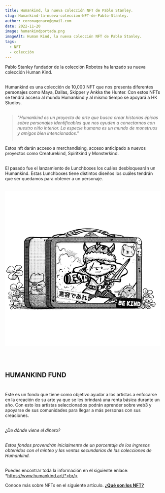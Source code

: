 ```yaml
---
title: Humankind, la nueva colección NFT de Pablo Stanley.
slug: Humankind-la-nueva-coleccion-NFT-de-Pablo-Stanley.
author: coronagenaro@gmail.com
date: 2022-11-20
image: humankindportada.png
imageAlt: Human Kind, la nueva colección NFT de Pablo Stanley.
tags:
  - NFT
  - colección
---
```

Pablo Stanley fundador de la colección Robotos ha lanzado su nueva colección Human Kind.<br/><br/>

H﻿umankind es una colección de 10,000 NFT que nos presenta diferentes personajes como Maya, Dallas, Skipper y Ankka the Hunter. Con estos NFTs se tendrá acceso al mundo Humankind y al mismo tiempo se apoyará a HK Studios.<br/><br/>

> *"Humankind es un proyecto de arte que busca crear historias épicas sobre personajes identificables que nos ayuden a conectarnos con nuestro niño interior. La especie humana es un mundo de monstruos y amigos bien intencionados."*<br/><br/>

E﻿stos nft darán acceso a merchandising, acceso anticipado a nuevos proyectos como Creaturekind, Spiritkind y Monsterkind.<br/><br/>

E﻿l pasado fue el lanzamiento de Lunchboxes los cuáles desbloquearán un Humankind. Estas Lunchboxes tiene distintos diseños los cuáles tendrán que ser quedamos para obtener a un personaje.<br/><br/>

![NFT HumanKind](humankindpropio.png "Human Kind, la nueva colección NFT de Pablo Stanley.")

<br/><br/>

## **HUMANKIND FUND**<br/><br/>

E﻿ste es un fondo que tiene como objetivo ayudar a los artistas a enfocarse en la creación de su arte ya que se les brindará una renta básica durante un año. Con esto los artistas seleccionados podrán aprender sobre web3 y apoyarse de sus comunidades para llegar a más personas con sus creaciones.<br/><br/>

*¿De dónde viene el dinero? <br/><br/>*

*E﻿stos fondos provendrán inicialmente de un porcentaje de los ingresos obtenidos con el minteo y las ventas secundarias de las colecciones de Humankind. <br/><br/>*

P﻿uedes encontrar toda la información en el siguiente enlace: *https://www.humankind.art/*<br/><br/>

C﻿onoce más sobre NFTs en el siguiente artículo. **[¿Qué son los NFT?](https://www.oasisfinanciero.mx/blog/2022-06-18/qu%C3%A9-son-los-nft-y-su-valor-en-el-arte-y-videojuegos/)**